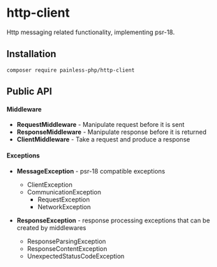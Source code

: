 # http-client

Http messaging related functionality, implementing psr-18.

## Installation

`composer require painless-php/http-client`

## Public API

#### Middleware

- **RequestMiddleware** - Manipulate request before it is sent
- **ResponseMiddleware** - Manipulate response before it is returned
- **ClientMiddleware** - Take a request and produce a response

#### Exceptions

- **MessageException** - psr-18 compatible exceptions
    - ClientException
    - CommunicationException
        - RequestException
        - NetworkException

- **ResponseException** - response processing exceptions that can be created by middlewares
    - ResponseParsingException
    - ResponseContentException
    - UnexpectedStatusCodeException
